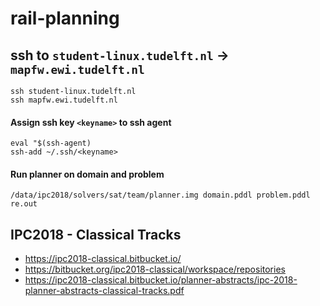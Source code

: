 # rail-planning

## ssh to `student-linux.tudelft.nl` -> `mapfw.ewi.tudelft.nl`
```
ssh student-linux.tudelft.nl
ssh mapfw.ewi.tudelft.nl
```

#### Assign ssh key `<keyname>` to ssh agent
```
eval "$(ssh-agent)
ssh-add ~/.ssh/<keyname>
```

#### Run planner on domain and problem
```
/data/ipc2018/solvers/sat/team/planner.img domain.pddl problem.pddl re.out
```

## IPC2018 - Classical Tracks
- https://ipc2018-classical.bitbucket.io/
- https://bitbucket.org/ipc2018-classical/workspace/repositories
- https://ipc2018-classical.bitbucket.io/planner-abstracts/ipc-2018-planner-abstracts-classical-tracks.pdf
